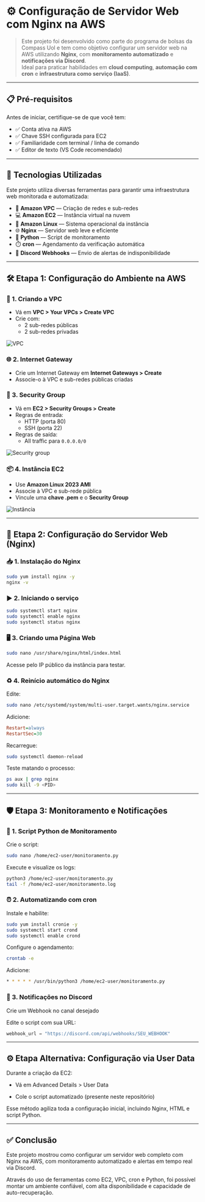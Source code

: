 # ⚙️ Configuração de Servidor Web com Nginx na AWS

> Este projeto foi desenvolvido como parte do programa de bolsas da Compass Uol e tem como objetivo configurar um servidor web na AWS utilizando **Nginx**, com **monitoramento automatizado** e **notificações via Discord**.  
> Ideal para praticar habilidades em **cloud computing**, **automação com cron** e **infraestrutura como serviço (IaaS)**.

---

## 📋 Pré-requisitos

Antes de iniciar, certifique-se de que você tem:

- ✅ Conta ativa na AWS
- ✅ Chave SSH configurada para EC2
- ✅ Familiaridade com terminal / linha de comando
- ✅ Editor de texto (VS Code recomendado)

---

## 🚀 Tecnologias Utilizadas

Este projeto utiliza diversas ferramentas para garantir uma infraestrutura web monitorada e automatizada:

- 🧱 **Amazon VPC** — Criação de redes e sub-redes
- 💻 **Amazon EC2** — Instância virtual na nuvem
- 🐧 **Amazon Linux** — Sistema operacional da instância
- 🌐 **Nginx** — Servidor web leve e eficiente
- 🐍 **Python** — Script de monitoramento
- ⏱️ **cron** — Agendamento da verificação automática
- 🔔 **Discord Webhooks** — Envio de alertas de indisponibilidade

---

## 🛠️ Etapa 1: Configuração do Ambiente na AWS

### 🧭 1. Criando a VPC

- Vá em **VPC > Your VPCs > Create VPC**
- Crie com:
  - 2 sub-redes públicas
  - 2 sub-redes privadas

![VPC](/Prints%20de%20telas/Captura%20de%20tela%202025-02-24%20101838.png)

### 🌐 2. Internet Gateway

- Crie um Internet Gateway em **Internet Gateways > Create**
- Associe-o à VPC e sub-redes públicas criadas

### 🔐 3. Security Group

- Vá em **EC2 > Security Groups > Create**
- Regras de entrada:
  - HTTP (porta 80)
  - SSH (porta 22)
- Regras de saída:
  - All traffic para `0.0.0.0/0`

![Security group](/Prints%20de%20telas/Captura%20de%20tela%202025-02-24%20101922.png)

### 📦 4. Instância EC2

- Use **Amazon Linux 2023 AMI**
- Associe à VPC e sub-rede pública
- Vincule uma **chave .pem** e o **Security Group**

![Instância](/Prints%20de%20telas/Captura%20de%20tela%202025-02-24%20103201.png)

---

## 🔗 Etapa 2: Configuração do Servidor Web (Nginx)

### 📥 1. Instalação do Nginx

```bash
sudo yum install nginx -y
nginx -v
```

### ▶️ 2. Iniciando o serviço
```bash
sudo systemctl start nginx
sudo systemctl enable nginx
sudo systemctl status nginx
```

### 🖥️ 3. Criando uma Página Web
```bash
sudo nano /usr/share/nginx/html/index.html
```

Acesse pelo IP público da instância para testar.

### ♻️ 4. Reinício automático do Nginx
Edite:

```bash
sudo nano /etc/systemd/system/multi-user.target.wants/nginx.service
```

Adicione:

```ini
Restart=always
RestartSec=30
```

Recarregue:

```bash
sudo systemctl daemon-reload
```

Teste matando o processo:

```bash
ps aux | grep nginx
sudo kill -9 <PID>
```

---

## 🛡️ Etapa 3: Monitoramento e Notificações

### 🐍 1. Script Python de Monitoramento

Crie o script:

```bash
sudo nano /home/ec2-user/monitoramento.py
```

Execute e visualize os logs:

```bash
python3 /home/ec2-user/monitoramento.py
tail -f /home/ec2-user/monitoramento.log
```

### ⏰ 2. Automatizando com cron

Instale e habilite:

```bash
sudo yum install cronie -y
sudo systemctl start crond
sudo systemctl enable crond
```

Configure o agendamento:

```bash
crontab -e
```

Adicione:

```bash
* * * * * /usr/bin/python3 /home/ec2-user/monitoramento.py
```

### 🔔 3. Notificações no Discord

Crie um Webhook no canal desejado

Edite o script com sua URL:

```python
webhook_url = "https://discord.com/api/webhooks/SEU_WEBHOOK"
```

---

## ⚙️ Etapa Alternativa: Configuração via User Data

Durante a criação da EC2:

- Vá em Advanced Details > User Data

- Cole o script automatizado (presente neste repositório)

Esse método agiliza toda a configuração inicial, incluindo Nginx, HTML e script Python.

---

## ✅ Conclusão

Este projeto mostrou como configurar um servidor web completo com Nginx na AWS, com monitoramento automatizado e alertas em tempo real via Discord.

Através do uso de ferramentas como EC2, VPC, cron e Python, foi possível montar um ambiente confiável, com alta disponibilidade e capacidade de auto-recuperação.